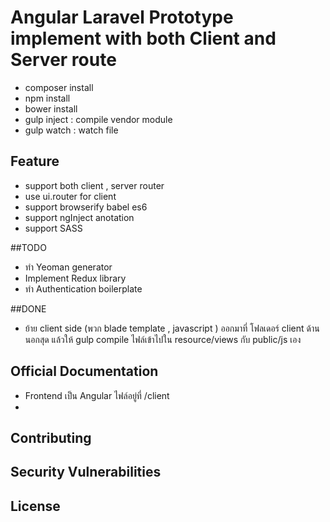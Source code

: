 # Angular Laravel Prototype implement with both Client and Server route
- composer install
- npm install
- bower install
- gulp inject : compile vendor module
- gulp watch : watch file

## Feature
- support both client , server router
- use ui.router for client
- support browserify babel es6
- support ngInject anotation
- support SASS


##TODO

- ทำ Yeoman generator
- Implement Redux library
- ทำ Authentication boilerplate

##DONE
- ย้าย client side (พวก blade template , javascript ) ออกมาที่ โฟลเดอร์ client ด้านนอกสุด แล้วให้ gulp compile ไฟล์เข้าไปใน resource/views กับ public/js เอง

## Official Documentation
- Frontend เป็น Angular ไฟล์อยู่ที่ /client
- 


## Contributing


## Security Vulnerabilities


## License
